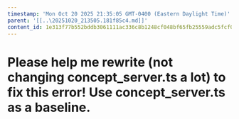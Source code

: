 ```yaml
---
timestamp: 'Mon Oct 20 2025 21:35:05 GMT-0400 (Eastern Daylight Time)'
parent: '[[..\20251020_213505.181f85c4.md]]'
content_id: 1e313f77b552bddb3061111ac336c8b1248cf048bf65fb25559adc5fcf0c18f4
---
```


# Please help me rewrite (not changing concept\_server.ts a lot) to fix this error! Use concept\_server.ts as a baseline.
